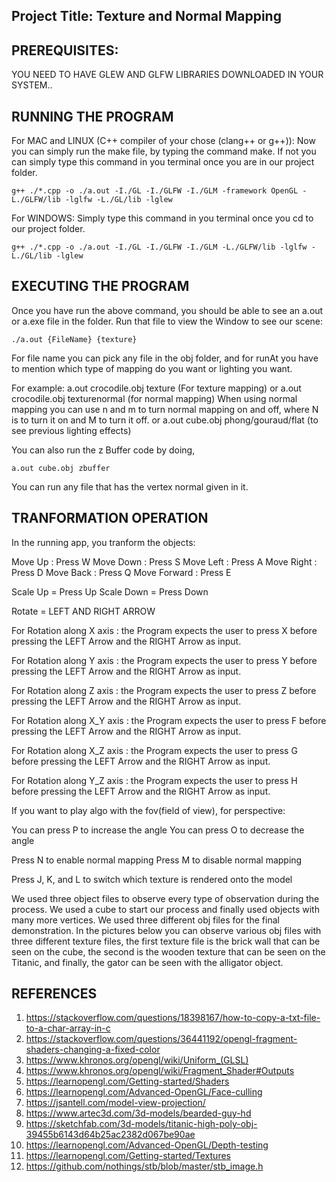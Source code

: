 
## Project Title: Texture and Normal Mapping

## PREREQUISITES:
YOU NEED TO HAVE GLEW AND GLFW LIBRARIES DOWNLOADED IN YOUR SYSTEM..

## RUNNING THE PROGRAM
For MAC and LINUX (C++ compiler of your chose (clang++ or g++)):
    Now you can simply run the make file, by typing the command make.
    If not you can simply type this command in you terminal once you are in our project folder.

    g++ ./*.cpp -o ./a.out -I./GL -I./GLFW -I./GLM -framework OpenGL -L./GLFW/lib -lglfw -L./GL/lib -lglew  

For WINDOWS:
    Simply type this command in you terminal once you cd to our project folder.

    g++ ./*.cpp -o ./a.out -I./GL -I./GLFW -I./GLM -L./GLFW/lib -lglfw -L./GL/lib -lglew 

## EXECUTING THE PROGRAM
Once you have run the above command, you should be able to see an a.out or a.exe file in the folder. 
Run that file to view the Window to see our scene: 

    ./a.out {FileName} {texture}

For file name you can pick any file in the obj folder, and for runAt you have to mention which type of mapping do you want or lighting you want.

For example:
    a.out crocodile.obj texture  (For texture mapping)
or 
    a.out crocodile.obj texturenormal (for normal mapping) When using normal mapping you can use n and m to turn normal mapping on and off, where N is to turn it on and M to turn it off.
or 
    a.out cube.obj phong/gouraud/flat (to see previous lighting effects)



You can also run the z Buffer code by doing,

    a.out cube.obj zbuffer

You can run any file that has the vertex normal given in it.

## TRANFORMATION OPERATION

In the running app, you tranform the objects:

Move Up      : Press W
Move Down    : Press S
Move Left    : Press A
Move Right   : Press D
Move Back    : Press Q
Move Forward : Press E

Scale Up = Press Up
Scale Down = Press Down 

Rotate = LEFT AND RIGHT ARROW

For Rotation along X axis : the Program expects the user to press X before pressing the LEFT Arrow and the RIGHT Arrow as input. 

For Rotation along Y axis : the Program expects the user to press Y before pressing the LEFT Arrow and the RIGHT Arrow as input. 

For Rotation along Z axis : the Program expects the user to press Z before pressing the LEFT Arrow and the RIGHT Arrow as input. 

For Rotation along X_Y axis : the Program expects the user to press F before pressing the LEFT Arrow and the RIGHT Arrow as input. 

For Rotation along X_Z axis : the Program expects the user to press G before pressing the LEFT Arrow and the RIGHT Arrow as input. 

For Rotation along Y_Z axis : the Program expects the user to press H before pressing the LEFT Arrow and the RIGHT Arrow as input. 


If you want to play algo with the fov(field of view), for perspective: 
 
You can press P to increase the angle
You can press O to decrease the angle

Press N to enable normal mapping
Press M to disable normal mapping

Press J, K, and L to switch which texture is rendered onto the model


We used three object files to observe every type of observation during the process. We used a cube to start our process and finally used objects with many more vertices. We used three different obj files for the final demonstration.
In the pictures below you can observe various obj files with three different texture files, the first texture file is the brick wall that can be seen on the cube, the second is the wooden texture that can be seen on the Titanic, and finally, the gator can be seen with the alligator object.


## REFERENCES
1.	https://stackoverflow.com/questions/18398167/how-to-copy-a-txt-file-to-a-char-array-in-c
2.	https://stackoverflow.com/questions/36441192/opengl-fragment-shaders-changing-a-fixed-color
3.	https://www.khronos.org/opengl/wiki/Uniform_(GLSL)
4.	https://www.khronos.org/opengl/wiki/Fragment_Shader#Outputs
5.	https://learnopengl.com/Getting-started/Shaders
6.	https://learnopengl.com/Advanced-OpenGL/Face-culling
7.	https://jsantell.com/model-view-projection/
8.	https://www.artec3d.com/3d-models/bearded-guy-hd
9.  https://sketchfab.com/3d-models/titanic-high-poly-obj-39455b6143d64b25ac2382d067be90ae
10. https://learnopengl.com/Advanced-OpenGL/Depth-testing
11. https://learnopengl.com/Getting-started/Textures
12. https://github.com/nothings/stb/blob/master/stb_image.h

